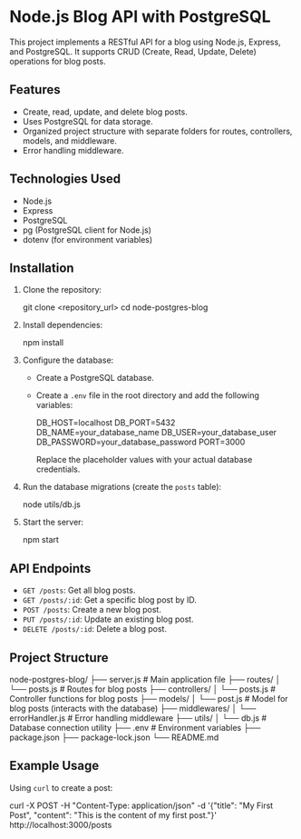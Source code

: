 # Node.js Blog API with PostgreSQL

This project implements a RESTful API for a blog using Node.js, Express, and PostgreSQL. It supports CRUD (Create, Read, Update, Delete) operations for blog posts.

## Features

*   Create, read, update, and delete blog posts.
*   Uses PostgreSQL for data storage.
*   Organized project structure with separate folders for routes, controllers, models, and middleware.
*   Error handling middleware.

## Technologies Used

*   Node.js
*   Express
*   PostgreSQL
*   pg (PostgreSQL client for Node.js)
*   dotenv (for environment variables)

## Installation

1.  Clone the repository:

    
    git clone <repository_url>
    cd node-postgres-blog
    

2.  Install dependencies:

    
    npm install
    

3.  Configure the database:

    *   Create a PostgreSQL database.
    *   Create a `.env` file in the root directory and add the following variables:

        
        DB_HOST=localhost
        DB_PORT=5432
        DB_NAME=your_database_name
        DB_USER=your_database_user
        DB_PASSWORD=your_database_password
        PORT=3000
        

        Replace the placeholder values with your actual database credentials.

4.  Run the database migrations (create the `posts` table):

    
    node utils/db.js
    

5.  Start the server:

    
    npm start
    

## API Endpoints

*   `GET /posts`: Get all blog posts.
*   `GET /posts/:id`: Get a specific blog post by ID.
*   `POST /posts`: Create a new blog post.
*   `PUT /posts/:id`: Update an existing blog post.
*   `DELETE /posts/:id`: Delete a blog post.

## Project Structure


node-postgres-blog/
├── server.js          # Main application file
├── routes/
│   └── posts.js       # Routes for blog posts
├── controllers/
│   └── posts.js       # Controller functions for blog posts
├── models/
│   └── post.js          # Model for blog posts (interacts with the database)
├── middlewares/
│   └── errorHandler.js # Error handling middleware
├── utils/
│   └── db.js          # Database connection utility
├── .env               # Environment variables
├── package.json
├── package-lock.json
└── README.md


## Example Usage

Using `curl` to create a post:


curl -X POST -H "Content-Type: application/json" -d '{"title": "My First Post", "content": "This is the content of my first post."}' http://localhost:3000/posts
